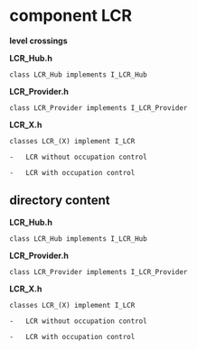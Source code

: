# component LCR
**level crossings**

**LCR_Hub.h**
```
class LCR_Hub implements I_LCR_Hub
```

**LCR_Provider.h**
```
class LCR_Provider implements I_LCR_Provider
```

**LCR_X.h**
```
classes LCR_(X) implement I_LCR

-   LCR without occupation control

-   LCR with occupation control
```

## directory content

**LCR_Hub.h**
```
class LCR_Hub implements I_LCR_Hub
```

**LCR_Provider.h**
```
class LCR_Provider implements I_LCR_Provider
```

**LCR_X.h**
```
classes LCR_(X) implement I_LCR

-   LCR without occupation control

-   LCR with occupation control
```
